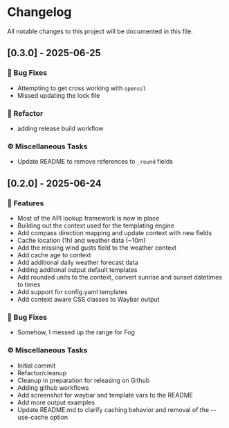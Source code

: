 # Changelog

All notable changes to this project will be documented in this file.

## [0.3.0] - 2025-06-25

### 🐛 Bug Fixes

* Attempting to get cross working with `openssl`
* Missed updating the lock file
### 🚜 Refactor

* adding release build workflow
### ⚙️ Miscellaneous Tasks

* Update README to remove references to `_round` fields
## [0.2.0] - 2025-06-24

### 🚀 Features

* Most of the API lookup framework is now in place
* Building out the context used for the templating engine
* Add compass direction mapping and update context with new fields
* Cache location (1h) and weather data (~10m)
* Add the missing wind gusts field to the weather context
* Add cache age to context
* Add additional daily weather forecast data
* Adding additonal output default templates
* Add rounded units to the context, convert sunrise and sunset datetimes to times
* Add support for config.yaml templates
* Add context aware CSS classes to Waybar output
### 🐛 Bug Fixes

* Somehow, I messed up the range for Fog
### ⚙️ Miscellaneous Tasks

* Initial commit
* Refactor/cleanup
* Cleanup in preparation for releasing on Github
* Adding github workflows
* Add screenshot for waybar and template vars to the README
* Add more output examples
* Update README.md to clarify caching behavior and removal of the --use-cache option

